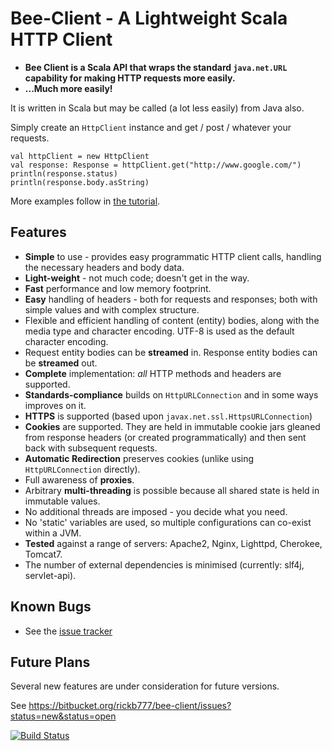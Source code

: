 Bee-Client - A Lightweight Scala HTTP Client
============================================

* **Bee Client is a Scala API that wraps the standard `java.net.URL` capability for making HTTP requests more easily.**
* **...Much more easily!**

It is written in Scala but may be called (a lot less easily) from Java also.

Simply create an `HttpClient` instance and get / post / whatever your requests.

    val httpClient = new HttpClient
    val response: Response = httpClient.get("http://www.google.com/")
    println(response.status)
    println(response.body.asString)

More examples follow in [the tutorial](http://www.bigbeeconsultants.co.uk/content/bee-client/basics).

## Features ##

* **Simple** to use - provides easy programmatic HTTP client calls, handling the necessary headers and body data.
* **Light-weight** - not much code; doesn't get in the way.
* **Fast** performance and low memory footprint.
* **Easy** handling of headers - both for requests and responses; both with simple values and with complex structure.
* Flexible and efficient handling of content (entity) bodies, along with the media type and character encoding. UTF-8 is used as the default character encoding.
* Request entity bodies can be **streamed** in. Response entity bodies can be **streamed** out.
* **Complete** implementation: *all* HTTP methods and headers are supported.
* **Standards-compliance** builds on `HttpURLConnection` and in some ways improves on it.
* **HTTPS** is supported (based upon `javax.net.ssl.HttpsURLConnection`)
* **Cookies** are supported. They are held in immutable cookie jars gleaned from response headers (or created programmatically) and then sent back with subsequent requests.
* **Automatic Redirection** preserves cookies (unlike using `HttpURLConnection` directly).
* Full awareness of **proxies**.
* Arbitrary **multi-threading** is possible because all shared state is held in immutable values.
* No additional threads are imposed - you decide what you need.
* No 'static' variables are used, so multiple configurations can co-exist within a JVM.
* **Tested** against a range of servers: Apache2, Nginx, Lighttpd, Cherokee, Tomcat7.
* The number of external dependencies is minimised (currently: slf4j, servlet-api).

## Known Bugs ##

*   See the [issue tracker](https://bitbucket.org/rickb777/bee-client/issues?status=new&status=open "BitBucket IssueTracker for Bee-Client")

## Future Plans ##

Several new features are under consideration for future versions.

See https://bitbucket.org/rickb777/bee-client/issues?status=new&status=open

[![Build Status](https://drone.io/bitbucket.org/rickb777/bee-client/status.png)](https://drone.io/bitbucket.org/rickb777/bee-client/latest)

